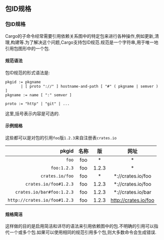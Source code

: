 
## 包ID规格

### 包ID规格

Cargo的子命令经常需要引用依赖关系图中的特定包来进行各种操作,例如更新,清理,构建等.为了解决这个问题,Cargo支持包ID规范.规范是一个字符串,用于唯一地引用包图形中的一个包.

#### 规范语法

包ID规范的形式语法是:

```notrust
pkgid := pkgname
       | [ proto "://" ] hostname-and-path [ "#" ( pkgname | semver ) ]
pkgname := name [ ":" semver ]

proto := "http" | "git" | ...
```

这里,括号表示内容是可选的.

#### 示例规格

这些都可以是对包的引用`foo`版`1.2.3`来自注册表`crates.io`

|                        pkgid |  名称 |   版   |           网址           |
| ---------------------------: | :-: | :---: | :--------------------: |
|                        `foo` | foo |   \*  |           \*           |
|                  `foo:1.2.3` | foo | 1.2.3 |           \*           |
|              `crates.io/foo` | foo |   \*  |   \*://crates.io/foo   |
|        `crates.io/foo#1.2.3` | foo | 1.2.3 |   \*://crates.io/foo   |
|    `crates.io/bar#foo:1.2.3` | foo | 1.2.3 |   \*://crates.io/bar   |
| `http://crates.io/foo#1.2.3` | foo | 1.2.3 | <http://crates.io/foo> |

#### 规格简洁

这样做的目的是启用简洁和详尽的语法来引用依赖图中的包.不明确的引用可以指代一个或多个包.如果可以使用相同的规范引用多个包,则大多数命令会生成错误.
